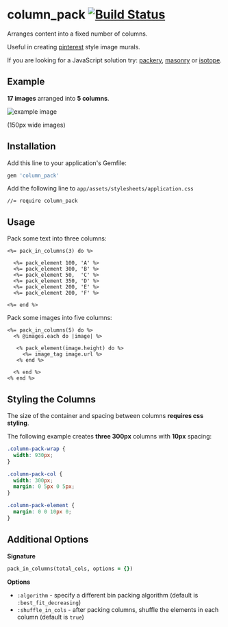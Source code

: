 # column_pack [![Build Status](https://travis-ci.org/justintanner/column_pack.svg?branch=master)](https://travis-ci.org/justintanner/column_pack)

Arranges content into a fixed number of columns.

Useful in creating [pinterest](http://www.pinterest.com) style image murals.

If you are looking for a JavaScript solution try: [packery][1], [masonry][2] or [isotope][3].

## Example

**17 images** arranged into **5 columns**.

![example image](http://i.imgur.com/deSRVox.jpg)

(150px wide images)

## Installation

Add this line to your application's Gemfile:

```ruby
gem 'column_pack'
```

Add the following line to `app/assets/stylesheets/application.css`

```
//= require column_pack
```

## Usage

Pack some text into three columns:

```erb
<%= pack_in_columns(3) do %>

  <%= pack_element 100, 'A' %>
  <%= pack_element 300, 'B' %>
  <%= pack_element 50,  'C' %>
  <%= pack_element 350, 'D' %>
  <%= pack_element 200, 'E' %>
  <%= pack_element 200, 'F' %>

<%= end %>
```

Pack some images into five columns:

```erb
<%= pack_in_columns(5) do %>
  <% @images.each do |image| %>

   <% pack_element(image.height) do %>
     <%= image_tag image.url %>
   <% end %>

  <% end %>
<% end %>
```

## Styling the Columns

The size of the container and spacing between columns **requires css styling**.

The following example creates **three 300px** columns with **10px** spacing:

```css
.column-pack-wrap {
  width: 930px;
}

.column-pack-col {
  width: 300px;
  margin: 0 5px 0 5px;
}

.column-pack-element {
  margin: 0 0 10px 0;
}
```

## Additional Options

**Signature**

```ruby
pack_in_columns(total_cols, options = {})
```

**Options**

* `:algorithm` - specify a different bin packing algorithm (default is `:best_fit_decreasing`)
* `:shuffle_in_cols` - after packing columns, shuffle the elements in each column (default is
  `true`)

[1]: https://github.com/metafizzy/packery
[2]: https://github.com/desandro/masonry
[3]: https://github.com/metafizzy/isotope
